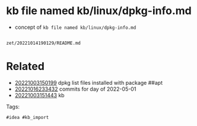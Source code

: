 # kb file named kb/linux/dpkg-info.md

- concept of `kb file named kb/linux/dpkg-info.md`

```
```

` zet/20221014190129/README.md `

# Related

- [20221003150199](/zet/20221003150199/README.md) dpkg list files installed with package ##apt
- [20221016233432](/zet/20221016233432/README.md) commits for day of 2022-05-01
- [20221003151443](/zet/20221003151443/README.md) kb

Tags:

    #idea #kb_import
